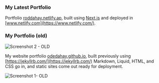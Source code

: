 
### My Latest Portfolio 


Portfolio [roddahay.netlify.ap](https://roddahay.netlify.app/), built using [Next.js](https://nextjs.org) and deployed in [www.netlify.com](https://www.netlify.com/).

 

### My Portfolio (old)

![Screenshot 2 - OLD](/images/screenshot.jpg, "Screenshot 2- OLD LAYOUT RODDAHAY")

My website portfolio [odedahay.github.io](https://odedahay.github.io/), built previously using [https://jekyllrb.com/](https://jekyllrb.com/) Markdown, Liquid, HTML, and CSS go in, and static sites come out ready for deployment.

![Screenshot 1- OLD](/images/odedahay-github-io.jpg, "Screenshot 1- OLD LAYOUT RODDAHAY")
